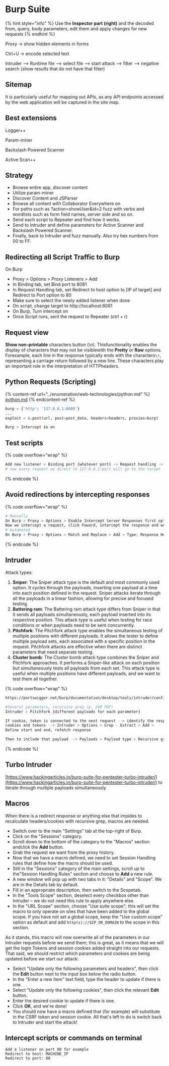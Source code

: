 # Burp Suite

{% hint style="info" %}
Use the **Inspector part (right)** and the decoded from, query, body parameters, edit them and apply changes for new requests
{% endhint %}

Proxy -> show hidden elements in forms

Ctrl+U -> encode selected text

Intruder --> Runtime file --> select file --> start attack --> filter --> negative search (show results that do not have that filter)

## Sitemap

It is particularly useful for mapping out APIs, as any API endpoints accessed by the web application will be captured in the site map.

## Best extensions

Logger++

Param-miner

Backslash Powered Scanner

Active Scan++

## Strategy

* Browse entire app, discover content
* Utilize param-miner
* Discover Content and JSParser
* Browse all content with Collaborator Everywhere on
* For paths such as ?action=showUser\&id=2 fuzz with verbs and wordlists such as form field names, server side and so on.
* Send each script to Repeater and find how it works.
* Send to Intruder and define parameters for Active Scanner and Backslash Powered Scanner.
* Finally, back to Intruder and fuzz manually. Also try hex numbers from 00 to FF.

## Redirecting all Script Traffic to Burp

On Burp

* Proxy > Options > Proxy Listeners > Add
* In Binding tab, set Bind port to 8081
* In Request Handling tab, set Redirect to host option to \[IP of target] and Redirect to Port option to 80
* Make sure to select the newly added listener when done
* On script, change target to http://localhost:8081
* On Burp, Turn intercept on
* Once Script runs, sent the request to Repeater (ctrl + r)

## Request view

**Show non-printable** characters button (\n). Thisfunctionality enables the display of characters that may not be visiblewith the **Pretty** or **Raw** options. Forexample, each line in the response typically ends with the characters`\r`, representing a carriage return followed by a new line. These characters play an important role in the interpretation of HTTPheaders.

## Python Requests (Scripting)

{% content-ref url="../enumeration/web-technologies/python.md" %}
[python.md](../enumeration/web-technologies/python.md)
{% endcontent-ref %}

```python
burp = {'http': '127.0.0.1:8080'}
...
exploit = s.post(url, post=post_data, headers=headers, proxies=burp)

Burp > Intercept is on
```

## Test scripts

{% code overflow="wrap" %}
```bash
Add new listener > Binding port (whatever port) -> Request handling -> redirect to host: $TARGET_IP Redirect to port: $TARGET_PORT -> put the check box on 
# now every request we direct to 127.0.0.1:port will go to the target
```
{% endcode %}

## Avoid redirections by intercepting responses

{% code overflow="wrap" %}
```bash
# Manually
On Burp > Proxy > Options > Enable Intercept Server Responses first option and deselect all rules from the table below
Now we intercept a request, click Foward, intercept the response and we change the HTTP verb to put 200 OK and now Forward
# Automated
On Burp > Proxy > Options > Match and Replace > Add > Type: Response Header > Match: 302 Found > Replace: 200 OK
```
{% endcode %}

## Intruder

Attack types:

1. **Sniper**: The Sniper attack type is the default and most commonly used option. It cycles through the payloads, inserting one payload at a time into each position defined in the request. Sniper attacks iterate through all the payloads in a linear fashion, allowing for precise and focused testing.
2. **Battering ram**: The Battering ram attack type differs from Sniper in that it sends all payloads simultaneously, each payload inserted into its respective position. This attack type is useful when testing for race conditions or when payloads need to be sent concurrently.
3. **Pitchfork**: The Pitchfork attack type enables the simultaneous testing of multiple positions with different payloads. It allows the tester to define multiple payload sets, each associated with a specific position in the request. Pitchfork attacks are effective when there are distinct parameters that need separate testing.
4. **Cluster bomb**: The Cluster bomb attack type combines the Sniper and Pitchfork approaches. It performs a Sniper-like attack on each position but simultaneously tests all payloads from each set. This attack type is useful when multiple positions have different payloads, and we want to test them all together.

{% code overflow="wrap" %}
```bash
https://portswigger.net/burp/documentation/desktop/tools/intruder/configure-attack/processing

#Several parameters, recursive grep (p. 280 PDF)
Intruder > Pitchfork (different payloads for each parameter)

If cookie, token is connected to the next request --> identify the response to see
cookies and tokens --> Intruder > Options > Grep - Extract > Add >
Define start and end, refetch response

Then to include that payload --> Payloads > Payload type > Recursive grep
```
{% endcode %}

## Turbo Intruder

[https://www.hackingarticles.in/burp-suite-for-pentester-turbo-intruder/](https://www.hackingarticles.in/burp-suite-for-pentester-turbo-intruder/) to iterate through multiple payloads simultaneously

## Macros

When there is a redirect response or anything else that impides to recalculate headers/cookies with recursive grep, macros are needed.

* Switch over to the main "Settings" tab at the top-right of Burp.
* Click on the "Sessions" category.
* Scroll down to the bottom of the category to the "Macros" section andclick the **Add** button.
* Grab the request we want from the proxy history.
* Now that we have a macro defined, we need to set Session Handling rules that define how the macro should be used.
* Still in the "Sessions" category of the main settings, scroll up to the"Session Handling Rules" section and choose to **Add** a new rule.
* A new window will pop up with two tabs in it: "Details" and "Scope". We are in the Details tab by default.
* Fill in an appropriate description, then switch to the Scopetab.
* In the "Tools Scope" section, deselect every checkbox other than Intruder – we do not need this rule to apply anywhere else.
* In the "URL Scope" section, choose "Use suite scope"; this will set the macro to only operate on sites that have been added to the global scope. If you have not set a global scope, keep the "Use custom scope" option as default and add `http(s)://$IP_OR_DOMAIN` to the scope in this section.

As it stands, this macro will now overwrite all of the parameters in our Intruder requests before we send them; this is great, as it means that we will get the login Tokens and session cookies added straight into our requests. That said, we should restrict which parameters and cookies are being updated before we start our attack:

* Select "Update only the following parameters and headers", then click the **Edit** button next to the input box below the radio button.
* In the "Enter a new item" text field, type the header to update if there is one.
* Select "Update only the following cookies", then click the relevant **Edit** button.
* Enter the desired cookie to update if there is one.
* Click **OK**, and we're done!
* You should now have a macro defined that (for example) will substitute in the CSRF token and session cookie. All that's left to do is switch back to Intruder and start the attack!

## Intercept scripts or commands on terminal

```
Add a listener on port 80 for example
Redirect to host: MACHINE_IP
Redirect to port: 80
```

